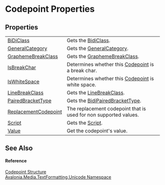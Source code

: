 # Codepoint Properties




## Properties
<table>
<tr>
<td><a href="P_Avalonia_Media_TextFormatting_Unicode_Codepoint_BiDiClass">BiDiClass</a></td>
<td>Gets the <a href="T_Avalonia_Media_TextFormatting_Unicode_BidiClass">BidiClass</a>.</td>
</tr>
<tr>
<td><a href="P_Avalonia_Media_TextFormatting_Unicode_Codepoint_GeneralCategory">GeneralCategory</a></td>
<td>Gets the <a href="T_Avalonia_Media_TextFormatting_Unicode_GeneralCategory">GeneralCategory</a>.</td>
</tr>
<tr>
<td><a href="P_Avalonia_Media_TextFormatting_Unicode_Codepoint_GraphemeBreakClass">GraphemeBreakClass</a></td>
<td>Gets the <a href="P_Avalonia_Media_TextFormatting_Unicode_Codepoint_GraphemeBreakClass">GraphemeBreakClass</a>.</td>
</tr>
<tr>
<td><a href="P_Avalonia_Media_TextFormatting_Unicode_Codepoint_IsBreakChar">IsBreakChar</a></td>
<td>Determines whether this <a href="T_Avalonia_Media_TextFormatting_Unicode_Codepoint">Codepoint</a> is a break char.</td>
</tr>
<tr>
<td><a href="P_Avalonia_Media_TextFormatting_Unicode_Codepoint_IsWhiteSpace">IsWhiteSpace</a></td>
<td>Determines whether this <a href="T_Avalonia_Media_TextFormatting_Unicode_Codepoint">Codepoint</a> is white space.</td>
</tr>
<tr>
<td><a href="P_Avalonia_Media_TextFormatting_Unicode_Codepoint_LineBreakClass">LineBreakClass</a></td>
<td>Gets the <a href="T_Avalonia_Media_TextFormatting_Unicode_LineBreakClass">LineBreakClass</a>.</td>
</tr>
<tr>
<td><a href="P_Avalonia_Media_TextFormatting_Unicode_Codepoint_PairedBracketType">PairedBracketType</a></td>
<td>Gets the <a href="T_Avalonia_Media_TextFormatting_Unicode_BidiPairedBracketType">BidiPairedBracketType</a>.</td>
</tr>
<tr>
<td><a href="P_Avalonia_Media_TextFormatting_Unicode_Codepoint_ReplacementCodepoint">ReplacementCodepoint</a></td>
<td>The replacement codepoint that is used for non supported values.</td>
</tr>
<tr>
<td><a href="P_Avalonia_Media_TextFormatting_Unicode_Codepoint_Script">Script</a></td>
<td>Gets the <a href="T_Avalonia_Media_TextFormatting_Unicode_Script">Script</a>.</td>
</tr>
<tr>
<td><a href="P_Avalonia_Media_TextFormatting_Unicode_Codepoint_Value">Value</a></td>
<td>Get the codepoint's value.</td>
</tr>
</table>

## See Also


#### Reference
<a href="T_Avalonia_Media_TextFormatting_Unicode_Codepoint">Codepoint Structure</a>  
<a href="N_Avalonia_Media_TextFormatting_Unicode">Avalonia.Media.TextFormatting.Unicode Namespace</a>  
